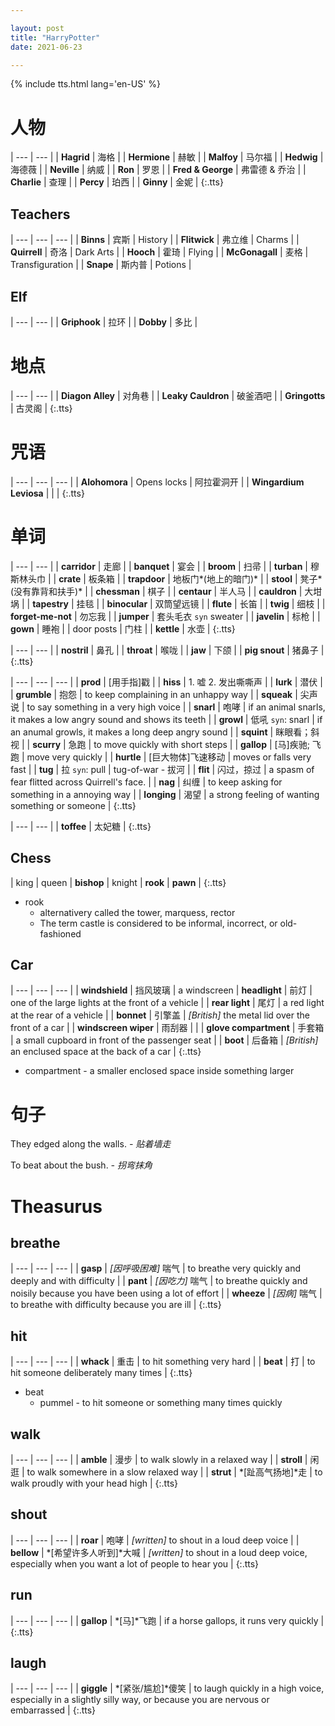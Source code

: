 ```yaml
---

layout: post
title: "HarryPotter"
date: 2021-06-23

---
```


{% include tts.html lang='en-US' %}

# 人物

| --- | --- |
| **Hagrid** | 海格 |
| **Hermione** | 赫敏 |
| **Malfoy** | 马尔福 |
| **Hedwig** | 海德薇 |
| **Neville** | 纳威 |
| **Ron** | 罗恩 |
| **Fred & George** | 弗雷德 & 乔治 |
| **Charlie** | 查理 |
| **Percy** | 珀西 |
| **Ginny** | 金妮 |
{:.tts}

## Teachers

| --- | --- | --- |
| **Binns** | 宾斯 | History |
| **Flitwick** | 弗立维 | Charms |
| **Quirrell** | 奇洛 | Dark Arts |
| **Hooch** | 霍琦 | Flying |
| **McGonagall** | 麦格 | Transfiguration |
| **Snape** | 斯内普 | Potions |

## Elf

| --- | --- |
| **Griphook** | 拉环 |
| **Dobby** | 多比 |


# 地点

| --- | --- |
| **Diagon Alley** | 对角巷 |
| **Leaky Cauldron** | 破釜酒吧 |
| **Gringotts** | 古灵阁 |
{:.tts}

# 咒语

| --- | --- | --- |
| **Alohomora** | Opens locks | 阿拉霍洞开 |
| **Wingardium Leviosa** |  |  |
{:.tts}

# 单词

| --- | --- |
| **carridor** | 走廊 |
| **banquet** | 宴会 |
| **broom** | 扫帚 |
| **turban** | 穆斯林头巾 |
| **crate** | 板条箱 |
| **trapdoor** | 地板门*(地上的暗门)* |
| **stool** | 凳子*(没有靠背和扶手)* |
| **chessman** | 棋子 |
| **centaur** | 半人马 |
| **cauldron** | 大坩埚 |
| **tapestry** | 挂毯 |
| **binocular** | 双筒望远镜 |
| **flute** | 长笛 |
| **twig** | 细枝 |
| **forget-me-not** | 勿忘我 |
| **jumper** | 套头毛衣 `syn` sweater |
| **javelin** | 标枪 |
| **gown** | 睡袍 |
| door posts | 门柱 |
| **kettle** | 水壶 |
{:.tts}

| --- | --- |
| **nostril** | 鼻孔 |
| **throat** | 喉咙 |
| **jaw** | 下颌 |
| **pig snout** | 猪鼻子 |
{:.tts}

| --- | --- | --- |
| **prod** | [用手指]戳 |
| **hiss** | 1. 嘘 2. 发出嘶嘶声 |
| **lurk** | 潜伏 |
| **grumble** | 抱怨 | to keep complaining in an unhappy way |
| **squeak** | 尖声说 | to say something in a very high voice |
| **snarl** | 咆哮 | if an animal snarls, it makes a low angry sound and shows its teeth |
| **growl** | 低吼 `syn`: snarl | if an anumal growls, it makes a long deep angry sound |
| **squint** | 眯眼看；斜视 |
| **scurry** | 急跑 | to move quickly with short steps |
| **gallop** | [马]疾驰; 飞跑 | move very quickly |
| **hurtle** | [巨大物体]飞速移动 | moves or falls very fast |
| **tug** | 拉 `syn`: pull | tug-of-war - 拔河 |
| **flit** | 闪过，掠过 | a spasm of fear flitted across Quirrell's face. |
| **nag** | 纠缠 | to keep asking for something in a annoying way |
| **longing** | 渴望 | a strong feeling of wanting something or someone |
{:.tts}


| --- | --- |
| **toffee** | 太妃糖 |
{:.tts}

## Chess

| king | queen | **bishop** | knight | **rook** | **pawn** |
{:.tts}

- rook
  + alternativery called the tower, marquess, rector
  + The term castle is considered to be informal, incorrect, or old-fashioned

## Car

| --- | --- | --- |
| **windshield** | 挡风玻璃 | a windscreen |
**headlight** | 前灯 | one of the large lights at the front of a vehicle |
| **rear light** | 尾灯 | a red light at the rear of a vehicle |
| **bonnet** | 引擎盖 | *[British]* the metal lid over the front of a car |
| **windscreen wiper** | 雨刮器 |  |
| **glove compartment** | 手套箱 | a small cupboard in front of the passenger seat |
| **boot** | 后备箱 | *[British]* an enclused space at the back of a car |
{:.tts}

- compartment - a smaller enclosed space inside something larger

# 句子

They edged along the walls. *- 贴着墙走*

To beat about the bush. *- 拐弯抹角*

# Theasurus

## breathe

| --- | --- | --- |
| **gasp** | *[因呼吸困难]* 喘气 | to breathe very quickly and deeply and with difficulty |
| **pant** | *[因吃力]* 喘气 | to breathe quickly and noisily because you have been using a lot of effort |
| **wheeze** | *[因病]* 喘气 | to breathe with difficulty because you are ill |
{:.tts}

## hit

| --- | --- | --- |
| **whack** | 重击 | to hit something very hard |
| **beat** | 打 | to hit someone deliberately many times |
{:.tts}

- beat
  + pummel - to hit someone or something many times quickly

## walk

| --- | --- | --- |
| **amble** | 漫步 | to walk slowly in a relaxed way |
| **stroll** | 闲逛 | to walk somewhere in a slow relaxed way |
| **strut** | *[趾高气扬地]*走 | to walk proudly with your head high |
{:.tts}

## shout

| --- | --- | --- |
| **roar** | 咆哮 | *[written]* to shout in a loud deep voice |
| **bellow** | *[希望许多人听到]*大喊 | *[written]* to shout in a loud deep voice, especially when you want a lot of people to hear you |
{:.tts}

## run

| --- | --- | --- |
| **gallop** | *[马]*飞跑 | if a horse gallops, it runs very quickly |
{:.tts}

## laugh

| --- | --- | --- |
| **giggle** | *[紧张/尴尬]*傻笑 | to laugh quickly in a high voice, especially in a slightly silly way, or because you are nervous or embarrassed |
{:.tts}